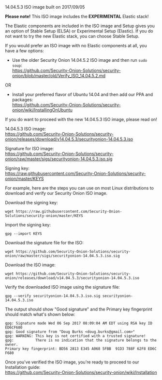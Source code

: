 14.04.5.3 ISO image built on 2017/09/05

**Please note!** This ISO image includes the **EXPERIMENTAL** Elastic stack!

The Elastic components are included in the ISO image and Setup gives you an option of Stable Setup (ELSA) or Experimental Setup (Elastic).  If you do not want to try the new Elastic stack, you can choose Stable Setup.  

If you would prefer an ISO image with no Elastic components at all, you have a few options:

- Use the older Security Onion 14.04.5.2 ISO image and then run `sudo soup`:<br>
https://github.com/Security-Onion-Solutions/security-onion/blob/master/old/Verify_ISO_14.04.5.2.md

OR 

- Install your preferred flavor of Ubuntu 14.04 and then add our PPA and packages:<br>
https://github.com/Security-Onion-Solutions/security-onion/wiki/InstallingOnUbuntu

If you do want to proceed with the new 14.04.5.3 ISO image, please read on!

14.04.5.3 ISO image:  
https://github.com/Security-Onion-Solutions/security-onion/releases/download/v14.04.5.3/securityonion-14.04.5.3.iso

Signature for ISO image:  
https://github.com/Security-Onion-Solutions/security-onion/raw/master/sigs/securityonion-14.04.5.3.iso.sig  

Signing key:  
https://raw.githubusercontent.com/Security-Onion-Solutions/security-onion/master/KEYS  

For example, here are the steps you can use on most Linux distributions to download and verify our Security Onion ISO image.

Download the signing key:  
```
wget https://raw.githubusercontent.com/Security-Onion-Solutions/security-onion/master/KEYS
```

Import the signing key:  
```
gpg --import KEYS
```

Download the signature file for the ISO:  
```
wget https://github.com/Security-Onion-Solutions/security-onion/raw/master/sigs/securityonion-14.04.5.3.iso.sig
```

Download the ISO image:  
```
wget https://github.com/Security-Onion-Solutions/security-onion/releases/download/v14.04.5.3/securityonion-14.04.5.3.iso
```

Verify the downloaded ISO image using the signature file:  
```
gpg --verify securityonion-14.04.5.3.iso.sig securityonion-14.04.5.3.iso
```

The output should show "Good signature" and the Primary key fingerprint should match what's shown below:
```
gpg: Signature made Wed 06 Sep 2017 08:09:04 AM EDT using RSA key ID ED6CF680
gpg: Good signature from "Doug Burks <doug.burks@gmail.com>"
gpg: WARNING: This key is not certified with a trusted signature!
gpg:          There is no indication that the signature belongs to the owner.
Primary key fingerprint: BD56 2813 E345 A068 5FBB  91D3 788F 62F8 ED6C F680
```

Once you've verified the ISO image, you're ready to proceed to our Installation guide:  
https://github.com/Security-Onion-Solutions/security-onion/wiki/Installation
